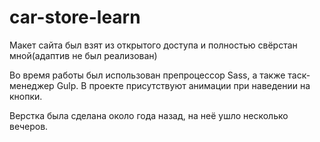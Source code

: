 # car-store-learn

Макет сайта был взят из открытого доступа и полностью свёрстан мной(адаптив не был реализован)

Во время работы был использован препроцессор Sass, а также таск-менеджер Gulp. В проекте присутствуют анимации при наведении на кнопки.

Верстка была сделана около года назад, на неё ушло несколько вечеров.
